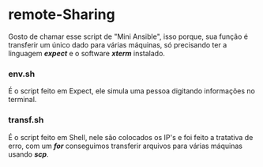 # remote-Sharing
Gosto de chamar esse script de "Mini Ansible", isso porque, sua função é transferir um único dado
para várias máquinas, só precisando ter a linguagem ***expect*** e o software ***xterm*** instalado.

### env.sh
É o script feito em Expect, ele simula uma pessoa digitando informações no terminal.

### transf.sh
É o script feito em Shell, nele são colocados os IP's e foi feito a tratativa de erro, com um ***for*** conseguimos transferir arquivos para várias máquinas usando ***scp***.
